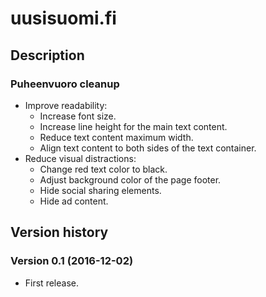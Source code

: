 # uusisuomi.fi

## Description

### Puheenvuoro cleanup

- Improve readability:
  - Increase font size.
  - Increase line height for the main text content.
  - Reduce text content maximum width.
  - Align text content to both sides of the text container.
- Reduce visual distractions:
  - Change red text color to black.
  - Adjust background color of the page footer.
  - Hide social sharing elements.
  - Hide ad content.


## Version history

### Version 0.1 (2016-12-02)
- First release.
